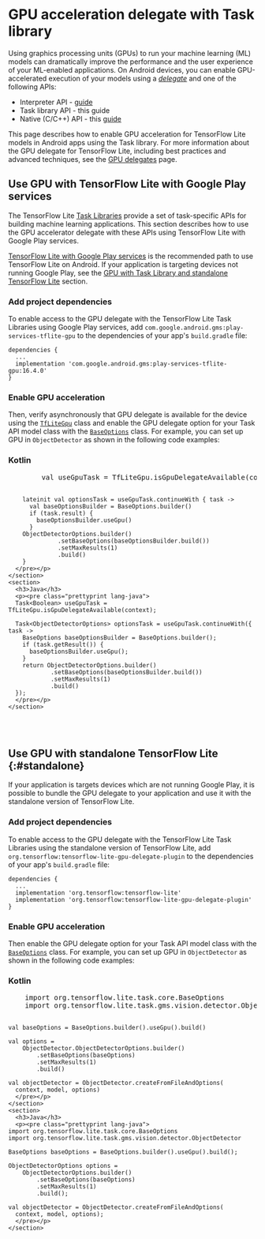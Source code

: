# GPU acceleration delegate with Task library

Using graphics processing units (GPUs) to run your machine learning (ML) models
can dramatically improve the performance and the user experience
of your ML-enabled applications. On Android devices, you can enable
GPU-accelerated execution of your models using a
[*delegate*](../../performance/delegates) and one of the following APIs:

- Interpreter API - [guide](./gpu)
- Task library API - this guide
- Native (C/C++) API - this [guide](./gpu_native)

This page describes how to enable GPU acceleration for TensorFlow Lite models in
Android apps using the Task library.
For more information about the GPU delegate for TensorFlow Lite,
including best practices and advanced techniques, see the
[GPU delegates](../../performance/gpu) page.

## Use GPU with TensorFlow Lite with Google Play services

The TensorFlow Lite
[Task Libraries](../../inference_with_metadata/task_library/overview) provide a
set of task-specific APIs for building machine learning applications. This
section describes how to use the GPU accelerator delegate with these APIs using
TensorFlow Lite with Google Play services.

[TensorFlow Lite with Google Play services](../play_services) is the recommended
path to use TensorFlow Lite on Android. If your application is targeting devices
not running Google Play, see the
[GPU with Task Library and standalone TensorFlow Lite](#standalone)
section.

### Add project dependencies

To enable access to the GPU delegate with the TensorFlow Lite Task
Libraries using Google Play services, add
`com.google.android.gms:play-services-tflite-gpu` to the
dependencies of your app's `build.gradle` file:

```
dependencies {
  ...
  implementation 'com.google.android.gms:play-services-tflite-gpu:16.4.0'
}
```

### Enable GPU acceleration

Then, verify asynchronously that GPU delegate is available for the device using
the
[`TfLiteGpu`](https://developers.google.com/android/reference/com/google/android/gms/tflite/gpu/support/TfLiteGpu)
class and enable the GPU delegate option for your Task API model class with the
[`BaseOptions`](https://www.tensorflow.org/lite/api_docs/java/org/tensorflow/lite/task/core/BaseOptions.Builder)
class. For example, you can set up GPU in `ObjectDetector` as shown in the
following code examples:

<div>
  <devsite-selector>
    <section>
      <h3>Kotlin</h3>
      <p><pre class="prettyprint lang-kotlin">
        val useGpuTask = TfLiteGpu.isGpuDelegateAvailable(context)

        lateinit val optionsTask = useGpuTask.continueWith { task ->
          val baseOptionsBuilder = BaseOptions.builder()
          if (task.result) {
            baseOptionsBuilder.useGpu()
          }
        ObjectDetectorOptions.builder()
                  .setBaseOptions(baseOptionsBuilder.build())
                  .setMaxResults(1)
                  .build()
        }
      </pre></p>
    </section>
    <section>
      <h3>Java</h3>
      <p><pre class="prettyprint lang-java">
      Task<Boolean> useGpuTask = TfLiteGpu.isGpuDelegateAvailable(context);

      Task<ObjectDetectorOptions> optionsTask = useGpuTask.continueWith({ task ->
        BaseOptions baseOptionsBuilder = BaseOptions.builder();
        if (task.getResult()) {
          baseOptionsBuilder.useGpu();
        }
        return ObjectDetectorOptions.builder()
                .setBaseOptions(baseOptionsBuilder.build())
                .setMaxResults(1)
                .build()
      });
      </pre></p>
    </section>
  </devsite-selector>
</div>

## Use GPU with standalone TensorFlow Lite {:#standalone}

If your application is targets devices which are not running Google Play,
it is possible to bundle the GPU delegate to your application and use it
with the standalone version of TensorFlow Lite.

### Add project dependencies

To enable access to the GPU delegate with the TensorFlow Lite Task
Libraries using the standalone version of TensorFlow Lite, add
`org.tensorflow:tensorflow-lite-gpu-delegate-plugin` to the
dependencies of your app's `build.gradle` file:

```
dependencies {
  ...
  implementation 'org.tensorflow:tensorflow-lite'
  implementation 'org.tensorflow:tensorflow-lite-gpu-delegate-plugin'
}
```

### Enable GPU acceleration

Then enable the GPU delegate option for your Task API model class with the
[`BaseOptions`](https://www.tensorflow.org/lite/api_docs/java/org/tensorflow/lite/task/core/BaseOptions.Builder)
class. For example, you can set up GPU in `ObjectDetector` as shown in the
following code examples:

<div>
  <devsite-selector>
    <section>
      <h3>Kotlin</h3>
      <p><pre class="prettyprint lang-kotlin">
    import org.tensorflow.lite.task.core.BaseOptions
    import org.tensorflow.lite.task.gms.vision.detector.ObjectDetector

    val baseOptions = BaseOptions.builder().useGpu().build()

    val options =
        ObjectDetector.ObjectDetectorOptions.builder()
            .setBaseOptions(baseOptions)
            .setMaxResults(1)
            .build()

    val objectDetector = ObjectDetector.createFromFileAndOptions(
      context, model, options)
      </pre></p>
    </section>
    <section>
      <h3>Java</h3>
      <p><pre class="prettyprint lang-java">
    import org.tensorflow.lite.task.core.BaseOptions
    import org.tensorflow.lite.task.gms.vision.detector.ObjectDetector

    BaseOptions baseOptions = BaseOptions.builder().useGpu().build();

    ObjectDetectorOptions options =
        ObjectDetectorOptions.builder()
            .setBaseOptions(baseOptions)
            .setMaxResults(1)
            .build();

    val objectDetector = ObjectDetector.createFromFileAndOptions(
      context, model, options);
      </pre></p>
    </section>
  </devsite-selector>
</div>

